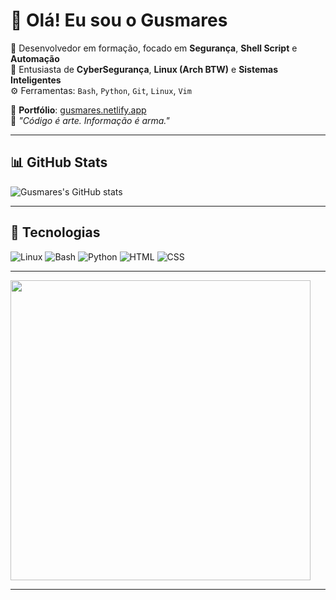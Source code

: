# 👋 Olá! Eu sou o Gusmares

🎯 Desenvolvedor em formação, focado em **Segurança**, **Shell Script** e **Automação**  
🧠 Entusiasta de **CyberSegurança**, **Linux (Arch BTW)** e **Sistemas Inteligentes**  
⚙️ Ferramentas: `Bash`, `Python`, `Git`, `Linux`, `Vim`

🔗 **Portfólio**: [gusmares.netlify.app](https://67f7ceea0e1a948ad8c991f7--stunning-speculoos-fdcb47.netlify.app/)  
📌 *"Código é arte. Informação é arma."*

---

## 📊 GitHub Stats

![Gusmares's GitHub stats](https://github-readme-stats.vercel.app/api?username=Gusmares&show_icons=true&theme=radical)

---

## 🚀 Tecnologias

![Linux](https://img.shields.io/badge/Linux-000?style=for-the-badge&logo=linux)
![Bash](https://img.shields.io/badge/Bash-121011?style=for-the-badge&logo=gnu-bash)
![Python](https://img.shields.io/badge/Python-3670A0?style=for-the-badge&logo=python&logoColor=ffdd54)
![HTML](https://img.shields.io/badge/HTML5-E34F26?style=for-the-badge&logo=html5&logoColor=white)
![CSS](https://img.shields.io/badge/CSS3-1572B6?style=for-the-badge&logo=css3&logoColor=white)

---


  <img src="https://media0.giphy.com/media/v1.Y2lkPTc5MGI3NjExcnN2aHV6cGMydWkyZzFmNXhzc2g4NDV4Z2IwdWVkYWw3aXozd3dqdyZlcD12MV9pbnRlcm5hbF9naWZfYnlfaWQmY3Q9Zw/ko7twHhomhk8E/giphy.gif" width="480"/>


---
